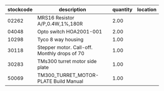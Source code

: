 |stockcode|description|quantity|location|
|---------|-----------|--------|--------|
|02262|MRS16 Resistor A/P,0.4W,1%,180R|2.00||
|04048|Opto switch  HOA2001-001|2.00||
|10298|Tyco 8 way housing|1.00||
|30118|Stepper motor.  Call-off.  Monthly drops of 70|1.00||
|30283|TMs300 turret motor side plate|1.00||
|50069|TM300_TURRET_MOTOR-PLATE Build Manual|1.00||
